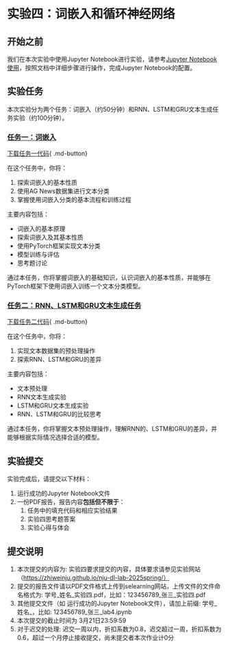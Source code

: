 # 实验四：词嵌入和循环神经网络

## 开始之前

我们在本次实验中使用Jupyter Notebook进行实验，请参考[Jupyter Notebook使用](../lab1/环境配置指南.md#jupyter-notebook)，按照文档中详细步骤进行操作，完成Jupyter Notebook的配置。

## 实验任务
本次实验分为两个任务：词嵌入（约50分钟）和RNN、LSTM和GRU文本生成任务实验（约100分钟）。


### [任务一：词嵌入](./词嵌入.md)
[下载任务一代码](embedding_main.ipynb){ .md-button}

在这个任务中，你将：

1. 探索词嵌入的基本性质
2. 使用AG News数据集进行文本分类
3. 掌握使用词嵌入分类的基本流程和训练过程

主要内容包括：

- 词嵌入的基本原理
- 探索词嵌入及其基本性质
- 使用PyTorch框架实现文本分类
- 模型训练与评估
- 思考题讨论

通过本任务，你将掌握词嵌入的基础知识，认识词嵌入的基本性质，并能够在PyTorch框架下使用词嵌入训练一个文本分类模型。


### [任务二：RNN、LSTM和GRU文本生成任务](./RNN文本生成汇总.md)
[下载任务二代码](RNN_main.ipynb){ .md-button}

在这个任务中，你将：

1. 实现文本数据集的预处理操作
2. 探索RNN、LSTM和GRU的差异

主要内容包括：

- 文本预处理
- RNN文本生成实验
- LSTM和GRU文本生成实验
- RNN、LSTM和GRU的比较思考

通过本任务，你将掌握文本预处理操作，理解RNN的、LSTM和GRU的差异，并能够根据实际情况选择合适的模型。

## 实验提交
实验完成后，请提交以下材料：

1. 运行成功的Jupyter Notebook文件
2. 一份PDF报告，报告内容**包括但不限于**：
    1. 任务中的填充代码和相应实验结果
    2. 实验四思考题答案
    3. 实验心得与体会

## 提交说明

1. 本次提交的内容为: 实验四要求提交的内容，具体要求请参见实验网站（https://zhiweinju.github.io/nju-dl-lab-2025spring/）
2. 提交的报告文件请以PDF文件格式上传到selearning网站，上传文件的文件命名格式为: 学号_姓名_实验四.pdf，比如：123456789_张三_实验四.pdf
3. 其他提交文件（如 运行成功的Jupyter Notebook文件），请加上前缀: 学号_姓名_，比如: 123456789_张三_lab4.ipynb
4. 本次提交的截止时间为 3月21日23:59:59
5. 对于迟交的处理: 迟交一周以内，折扣系数为0.8，迟交超过一周，折扣系数为0.6，超过一个月停止接收提交，尚未提交者本次作业计0分
